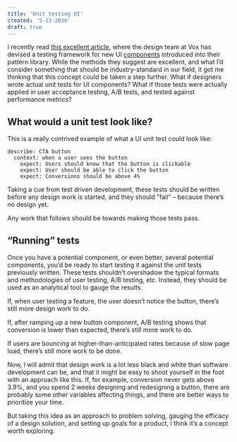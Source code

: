 ```yaml
---
title: 'Unit testing UI'
created: '5-13-2016'
draft: true
---
```


I recently read
[this excellent article](http://product.voxmedia.com/2016/4/20/11458814/how-designers-can-use-unit-testing-to-build-resilient-and-happy-design-systems),
where the design team at Vox has devised a testing framework for new UI [components](/writing/posts/components) introduced into their pattern library.
While the methods they suggest are excellent, and what I’d consider something that should be industry-standard in our field,
it got me thinking that this concept could be taken a step further.
What if designers wrote actual unit tests for UI components?
What if those tests were actually applied in user acceptance testing, A/B tests, and tested against performance metrics?

## What would a unit test look like?

This is a really contrived example of what a UI unit test could look like:

```
describe: CTA button
  context: when a user sees the button
    expect: Users should know that the button is clickable
    expect: User should be able to click the button
    expect: Conversions should be above 4%
```

Taking a cue from test driven development, these tests should be written before any design work is started, and they should "fail"  – because there’s no design yet.

Any work that follows should be towards making those tests pass.

## “Running” tests

Once you have a potential component, or even better, several potential components,
you’d be ready to start testing it against the unit tests previously written.
These tests shouldn’t overshadow the typical formats and methodologies of user testing, A/B testing, etc.
Instead, they should be used as an analytical tool to gauge the results.

If, when user testing a feature, the user doesn’t notice the button, there’s still more design work to do.

If, after ramping up a new button component, A/B testing shows that conversion is lower than expected, there’s still more work to do.

If users are bouncing at higher-than-anticipated rates because of slow page load, there’s still more work to be done.

Now, I will admit that design work is a lot less black and white than software development can be, and that it might be easy to shoot yourself in the foot with an approach like this. If, for example, conversion never gets above 3.9%, and you spend 2 weeks designing and redesigning a button, there are probably some other variables affecting things, and there are better ways to prioritize your time.

But taking this idea as an approach to problem solving, gauging the efficacy of a design solution, and setting up goals for a product, I think it’s a concept worth exploring.


